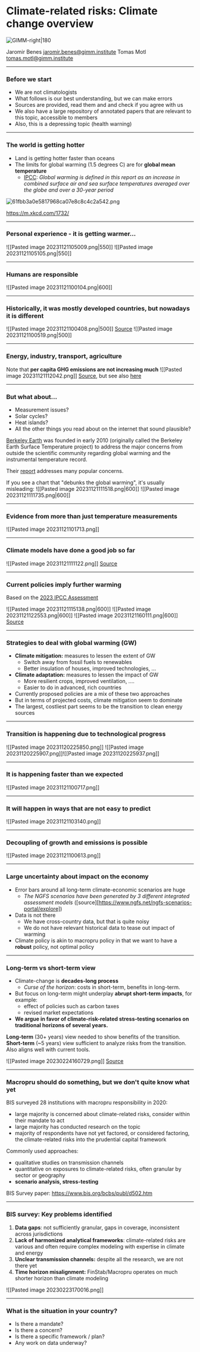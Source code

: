 # Climate-related risks: Climate change overview

![GIMM-right|180](gimm-alt-white-bkg.png)

Jaromir Benes jaromir.benes@gimm.institute
Tomas Motl tomas.motl@gimm.institute

---
### Before we start

* We are not climatologists
* What follows is our best understanding, but we can make errors
* Sources are provided, read them and and check if you agree with us
* We also have a large repository of annotated papers that are relevant to this topic, accessible to members
* Also, this is a depressing topic (health warning)

---
### The world is getting hotter

* Land is getting hotter faster than oceans
* The limits for global warming (1.5 degrees C) are for **global mean temperature**
	* [IPCC](https://www.ipcc.ch/sr15/): *Global warming is defined in this report as an increase in combined surface air and sea surface temperatures averaged over the globe and over a 30-year period*
  
![61fbb3a0e5817968ca07e8c8c4c2a542.png](file:///home/tmotl/snap/joplin-desktop/40/.config/joplin-desktop/resources/c4d194d19ab144dc88e27f1e38383c65.png)

https://m.xkcd.com/1732/

--- 
### Personal experience - it is getting warmer...

![[Pasted image 20231121105009.png|550]]
![[Pasted image 20231121105105.png|550]]


---
### Humans are responsible

![[Pasted image 20231121100104.png|600]]

---
### Historically, it was mostly developed countries, but nowadays it is different

![[Pasted image 20231121100408.png|500]]
[Source](https://ourworldindata.org/grapher/cumulative-co-emissions)
![[Pasted image 20231121100519.png|500]]

---
### Energy, industry, transport, agriculture

Note that **per capita GHG emissions are not increasing much**
![[Pasted image 20231121112042.png]]
[Source](https://edgar.jrc.ec.europa.eu/booklet/GHG_emissions_of_all_world_countries_booklet_2023report.pdf), but see also [here](https://www.wri.org/insights/charts-explain-per-capita-greenhouse-gas-emissions)

---
### But what about...

* Measurement issues?
* Solar cycles?
* Heat islands?
* All the other things you read about on the internet that sound plausible?

[Berkeley Earth](https://berkeleyearth.org/whats-new/?cat=temperature-updates) was founded in early 2010 (originally called the Berkeley Earth Surface Temperature project) to address the major concerns from outside the scientific community regarding global warming and the instrumental temperature record.

Their [report](http://static.berkeleyearth.org/pdf/skeptics-guide-to-climate-change.pdf) addresses many popular concerns.

If you see a chart that "debunks the global warming", it's usually misleading: 
![[Pasted image 20231121111518.png|600]]
![[Pasted image 20231121111735.png|600]]

---

### Evidence from more than just temperature measurements

![[Pasted image 20231121101713.png]]


---
### Climate models have done a good job so far

![[Pasted image 20231121111122.png]]
[Source](https://www.carbonbrief.org/analysis-how-well-have-climate-models-projected-global-warming/)

---
### Current policies imply further warming

Based on the [2023 IPCC Assessment](https://www.ipcc.ch/report/ar6/syr/figures/)

![[Pasted image 20231121115138.png|600]]
![[Pasted image 20231121122553.png|600]]
![[Pasted image 20231121160111.png|600]]
[Source](https://www.unep.org/resources/emissions-gap-report-2023)

---
### Strategies to deal with global warming (GW)

* **Climate mitigation:** measures to lessen the extent of GW
	* Switch away from fossil fuels to renewables
	* Better insulation of houses, improved technologies, ...
* **Climate adaptation:** measures to lessen the impact of GW
	* More resilient crops, improved ventilation, ....
	* Easier to do in advanced, rich countries
* Currently proposed policies are a mix of these two approaches
* But in terms of projected costs, climate mitigation seem to dominate
* The largest, costliest part seems to be the transition to clean energy sources

---
### Transition is happening due to technological progress

![[Pasted image 20231120225850.png]]
![[Pasted image 20231120225907.png]]![[Pasted image 20231120225937.png]]

---
### It is happening faster than we expected

![[Pasted image 20231121100717.png]]

--- 
### It will happen in ways that are not easy to predict

![[Pasted image 20231121103140.png]]

---
### Decoupling of growth and emissions is possible

![[Pasted image 20231121100613.png]]

---
### Large uncertainty about impact on the economy

* Error bars around all long-term climate-economic scenarios are huge
	* *The NGFS scenarios have been generated by 3 different integrated assessment models* ([source][https://www.ngfs.net/ngfs-scenarios-portal/explore])
* Data is not there
	* We have cross-country data, but that is quite noisy
	* We do not have relevant historical data to tease out impact of warming
* Climate policy is akin to macropru policy in that we want to have a **robust** policy, not optimal policy

---
### Long-term vs short-term view

* Climate-change is **decades-long process**
	* *Curse of the horizon*: costs in short-term, benefits in long-term.
* But focus on long-term might underplay **abrupt short-term impacts**, for example: 
	* effect of policies such as carbon taxes
	* revised market expectations 
* **We argue in favor of climate-risk-related stress-testing scenarios on traditional horizons of several years.**

**Long-term** (30+ years) view needed to show benefits of the transition.
**Short-term** (~5 years) view sufficient to analyze risks from the transition. Also aligns well with current tools.

![[Pasted image 20230224160729.png]]
[Source](https://www.esrb.europa.eu/pub/pdf/reports/esrb.ecb.climate_report202207~622b791878.en.pdf)

---
### Macropru should do something, but we don't quite know what yet

BIS surveyed 28 institutions with macropru responsibility in 2020:

* large majority is concerned about climate-related risks, consider within their mandate to act
* large majority has conducted research on the topic
* majority of respondents have not yet factored, or considered factoring, the climate-related risks into the prudential capital framework

Commonly used approaches:
* qualitative studies on transmission channels
* quantitative on exposures to climate-related risks, often granular by sector or geography
* **scenario analysis, stress-testing**

BIS Survey paper:
https://www.bis.org/bcbs/publ/d502.htm

--- 
### BIS survey: Key problems identified

1. **Data gaps**: not sufficiently granular, gaps in coverage, inconsistent across jurisdictions
2. **Lack of harmonized analytical frameworks**: climate-related risks are various and often require complex modeling with expertise in climate and energy
3. **Unclear transmission channels:** despite all the research, we are not there yet
4. **Time horizon misalignment:** FinStab/Macropru operates on much shorter horizon than climate modeling

![[Pasted image 20230223170016.png]]

  
---

### What is the situation in your country?

* Is there a mandate? 
* Is there a concern?
* Is there a specific framework / plan?
* Any work on data underway?

